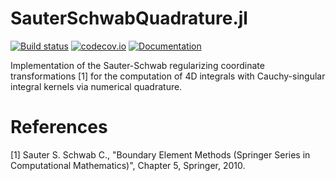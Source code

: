 
# SauterSchwabQuadrature.jl

[![Build status](https://github.com/ga96tik/SauterSchwabQuadrature.jl/workflows/CI/badge.svg)](https://github.com/ga96tik/SauterSchwabQuadrature.jl/actions)
[![codecov.io](http://codecov.io/github/ga96tik/SauterSchwabQuadrature.jl/coverage.svg?branch=master)](http://codecov.io/github/ga96tik/SauterSchwabQuadrature.jl?branch=master)
[![Documentation](https://img.shields.io/badge/docs-latest-blue.svg)](https://ga96tik.github.io/SauterSchwabQuadrature.jl/latest)


Implementation of the Sauter-Schwab regularizing coordinate transformations [1] for the computation of 4D integrals with Cauchy-singular integral kernels via numerical quadrature.


# References

[1] Sauter S. Schwab C., "Boundary Element Methods (Springer Series in Computational Mathematics)", Chapter 5, Springer, 2010.
